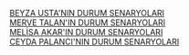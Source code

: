 [BEYZA USTA'NIN DURUM SENARYOLARI](https://1drv.ms/w/c/de1ddf38718a0ecf/EeK3uMGvX-RPpkC94dsLaf0BUl3UIgF2YEuqKajgnQqpNg?e=eZ06uv)<br/>
[MERVE TALAN'IN DURUM SENARYOLARI](https://1drv.ms/w/c/35213467f40f2c2a/ESINo4T703FEiAgGEm3IUx4Bf-5qllmGIjSR4k3AyHcTDw?e=ipLKCK)<br/>
[MELİSA AKAR'IN DURUM SENARYOLARI](https://1drv.ms/w/c/ac56cbe74f922b50/EcHsbZAwjE1Mj51zDwQT0yoBCzmcz2NV47nAA64SWPkLQw?e=XfeBLe)<br/>
[CEYDA PALANCI'NIN DURUM SENARYOLARI](https://github.com/beyzqusta/Healthcare/blob/main/Use%20Case%20%C5%9Eablon.pdf)<br/>
